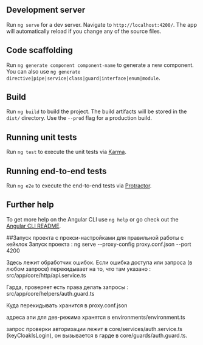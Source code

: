 ## Development server

Run `ng serve` for a dev server. Navigate to `http://localhost:4200/`. The app will automatically reload if you change any of the source files.

## Code scaffolding

Run `ng generate component component-name` to generate a new component. You can also use `ng generate directive|pipe|service|class|guard|interface|enum|module`.

## Build

Run `ng build` to build the project. The build artifacts will be stored in the `dist/` directory. Use the `--prod` flag for a production build.

## Running unit tests

Run `ng test` to execute the unit tests via [Karma](https://karma-runner.github.io).

## Running end-to-end tests

Run `ng e2e` to execute the end-to-end tests via [Protractor](http://www.protractortest.org/).

## Further help

To get more help on the Angular CLI use `ng help` or go check out the [Angular CLI README](https://github.com/angular/angular-cli/blob/master/README.md).

##Запуск проекта с прокси-настройками для правильной работы с кейклок
Запуск проекта : ng serve --proxy-config proxy.conf.json --port 4200

Здесь лежит обработчик ошибок. Если ошибка доступа или запроса (в любом запросе) перекидывает на то, что там указано : src/app/core/http/api.service.ts

Гарда, проверяет есть права делать запросы : src/app/core/helpers/auth.guard.ts

Куда перекидывать хранится в proxy.conf.json

адреса апи для дев-режима хранятся в environments/environment.ts

запрос проверки авторизации лежит в core/services/auth.service.ts (keyCloakIsLogin),
он вызывается в гарде в core/guards/auth.guard.ts.